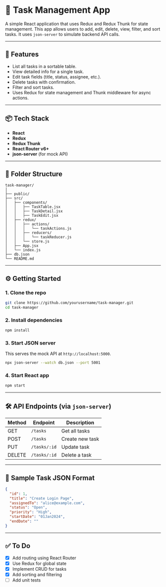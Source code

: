 # 📝 Task Management App

A simple React application that uses Redux and Redux Thunk for state management. This app allows users to add, edit, delete, view, filter, and sort tasks. It uses `json-server` to simulate backend API calls.

---

## 🚀 Features

- List all tasks in a sortable table.
- View detailed info for a single task.
- Edit task fields (title, status, assignee, etc.).
- Delete tasks with confirmation.
- Filter and sort tasks.
- Uses Redux for state management and Thunk middleware for async actions.

---

## 📦 Tech Stack

- **React**
- **Redux**
- **Redux Thunk**
- **React Router v6+**
- **json-server** (for mock API)

---

## 📁 Folder Structure

```
task-manager/
│
├── public/
├── src/
│   ├── components/
│   │   ├── TaskTable.jsx
│   │   ├── TaskDetail.jsx
│   │   ├── TaskEdit.jsx
│   ├── redux/
│   │   ├── actions/
│   │   │   └── taskActions.js
│   │   ├── reducers/
│   │   │   └── taskReducer.js
│   │   └── store.js
│   ├── App.jsx
│   └── index.js
├── db.json
└── README.md
```

---

## ⚙️ Getting Started

### 1. Clone the repo

```bash
git clone https://github.com/yourusername/task-manager.git
cd task-manager
```

### 2. Install dependencies

```bash
npm install
```

### 3. Start JSON server

This serves the mock API at `http://localhost:5000`.

```bash
npx json-server --watch db.json --port 5001
```

### 4. Start React app

```bash
npm start
```

---

## 🛠 API Endpoints (via `json-server`)

| Method | Endpoint            | Description            |
|--------|---------------------|------------------------|
| GET    | `/tasks`            | Get all tasks          |
| POST   | `/tasks`            | Create new task        |
| PUT    | `/tasks/:id`        | Update task            |
| DELETE | `/tasks/:id`        | Delete a task          |

---

## 📆 Sample Task JSON Format

```json
{
  "id": 1,
  "title": "Create Login Page",
  "assignedTo": "alice@example.com",
  "status": "Open",
  "priority": "High",
  "startDate": "01Jan2024",
  "endDate": ""
}
```

---

## ✅ To Do

- [x] Add routing using React Router
- [x] Use Redux for global state
- [x] Implement CRUD for tasks
- [x] Add sorting and filtering
- [ ] Add unit tests
